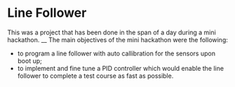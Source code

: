 # Line Follower
This was a project that has been done in the span of a day during a mini hackathon. __
The main objectives of the mini hackathon were the following:
* to program a line follower with auto callibration for the sensors upon boot up;
* to implement and fine tune a PID controller which would enable the line follower to complete a test course as fast as possible.
